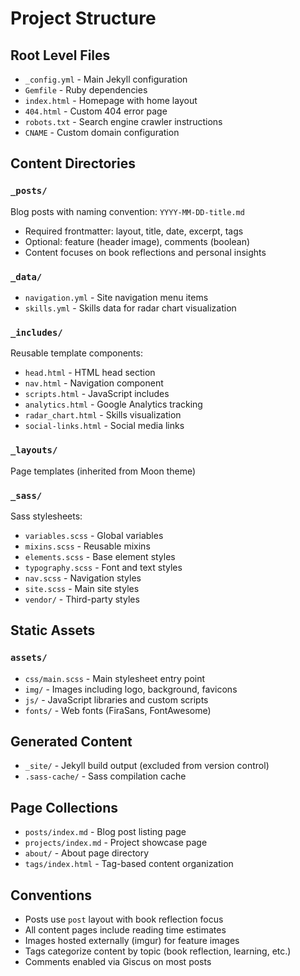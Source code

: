 # Project Structure

## Root Level Files
- `_config.yml` - Main Jekyll configuration
- `Gemfile` - Ruby dependencies
- `index.html` - Homepage with home layout
- `404.html` - Custom 404 error page
- `robots.txt` - Search engine crawler instructions
- `CNAME` - Custom domain configuration

## Content Directories

### `_posts/`
Blog posts with naming convention: `YYYY-MM-DD-title.md`
- Required frontmatter: layout, title, date, excerpt, tags
- Optional: feature (header image), comments (boolean)
- Content focuses on book reflections and personal insights

### `_data/`
- `navigation.yml` - Site navigation menu items
- `skills.yml` - Skills data for radar chart visualization

### `_includes/`
Reusable template components:
- `head.html` - HTML head section
- `nav.html` - Navigation component
- `scripts.html` - JavaScript includes
- `analytics.html` - Google Analytics tracking
- `radar_chart.html` - Skills visualization
- `social-links.html` - Social media links

### `_layouts/`
Page templates (inherited from Moon theme)

### `_sass/`
Sass stylesheets:
- `variables.scss` - Global variables
- `mixins.scss` - Reusable mixins
- `elements.scss` - Base element styles
- `typography.scss` - Font and text styles
- `nav.scss` - Navigation styles
- `site.scss` - Main site styles
- `vendor/` - Third-party styles

## Static Assets

### `assets/`
- `css/main.scss` - Main stylesheet entry point
- `img/` - Images including logo, background, favicons
- `js/` - JavaScript libraries and custom scripts
- `fonts/` - Web fonts (FiraSans, FontAwesome)

## Generated Content
- `_site/` - Jekyll build output (excluded from version control)
- `.sass-cache/` - Sass compilation cache

## Page Collections
- `posts/index.md` - Blog post listing page
- `projects/index.md` - Project showcase page
- `about/` - About page directory
- `tags/index.html` - Tag-based content organization

## Conventions
- Posts use `post` layout with book reflection focus
- All content pages include reading time estimates
- Images hosted externally (imgur) for feature images
- Tags categorize content by topic (book reflection, learning, etc.)
- Comments enabled via Giscus on most posts